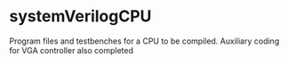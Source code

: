 # systemVerilogCPU
Program files and testbenches for a CPU to be compiled. Auxiliary coding for VGA controller also completed
